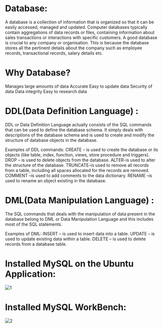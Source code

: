 # Database:

A database is a collection of information that is organized so that it can be easily accessed, managed and updated. 
Computer databases typically contain aggregations of data records or files, containing information about sales transactions or interactions with specific customers.
A good database is crucial to any company or organisation. This is because the database stores all the pertinent details about  the company such as employee records, transactional records, salary details etc.

# Why Database?

Manages large amounts of data
Accurate
Easy to update data
Security of data
Data integrity
Easy to research data

# DDL(Data Definition Language) : 

DDL or Data Definition Language actually consists of the SQL commands that can be used to define the database schema. 
It simply deals with descriptions of the database schema and is used to create and modify the structure of database objects in the database.

Examples of DDL commands:
CREATE – is used to create the database or its objects (like table, index, function, views, store procedure and triggers).
DROP – is used to delete objects from the database.
ALTER-is used to alter the structure of the database.
TRUNCATE–is used to remove all records from a table, including all spaces allocated for the records are removed.
COMMENT –is used to add comments to the data dictionary.
RENAME –is used to rename an object existing in the database.

# DML(Data Manipulation Language) :

The SQL commands that deals with the manipulation of data present in the database belong to DML or Data Manipulation Language and this includes most of the SQL statements.

Examples of DML:
INSERT – is used to insert data into a table.
UPDATE – is used to update existing data within a table.
DELETE – is used to delete records from a database table.

# Installed MySQL on the Ubuntu Application:

![1](https://user-images.githubusercontent.com/73540298/100165408-d093bf00-2e7f-11eb-97e0-eae0c79700ab.PNG)

# Installed MySQL WorkBench:

![2](https://user-images.githubusercontent.com/73540298/100165442-e1443500-2e7f-11eb-9dc6-8a605903b4bf.PNG)
